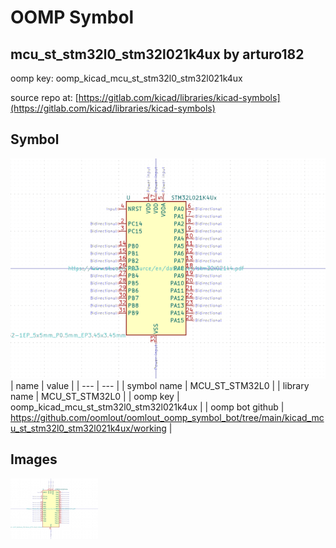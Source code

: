 # OOMP Symbol  
## mcu_st_stm32l0_stm32l021k4ux  by arturo182  
  
oomp key: oomp_kicad_mcu_st_stm32l0_stm32l021k4ux  
  
source repo at: [https://gitlab.com/kicad/libraries/kicad-symbols](https://gitlab.com/kicad/libraries/kicad-symbols)  
## Symbol  
  
[![working.png](working_600.png)](working.png)  
| name | value | 
| --- | --- | 
| symbol name | MCU_ST_STM32L0 | 
| library name | MCU_ST_STM32L0 | 
| oomp key | oomp_kicad_mcu_st_stm32l0_stm32l021k4ux | 
| oomp bot github | https://github.com/oomlout/oomlout_oomp_symbol_bot/tree/main/kicad_mcu_st_stm32l0_stm32l021k4ux/working | 
## Images  
  
[![working.png](working_140.png)](working.png)  
